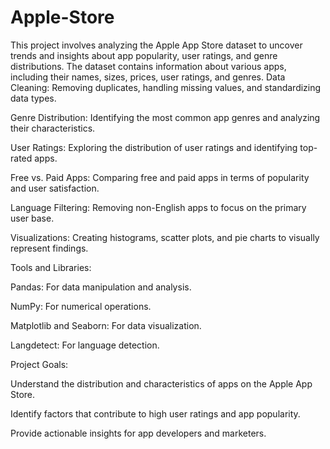 # Apple-Store
This project involves analyzing the Apple App Store dataset to uncover trends and insights about app popularity, user ratings, and genre distributions. The dataset contains information about various apps, including their names, sizes, prices, user ratings, and genres.
Data Cleaning: Removing duplicates, handling missing values, and standardizing data types.

Genre Distribution: Identifying the most common app genres and analyzing their characteristics.

User Ratings: Exploring the distribution of user ratings and identifying top-rated apps.

Free vs. Paid Apps: Comparing free and paid apps in terms of popularity and user satisfaction.

Language Filtering: Removing non-English apps to focus on the primary user base.

Visualizations: Creating histograms, scatter plots, and pie charts to visually represent findings.

Tools and Libraries:

Pandas: For data manipulation and analysis.

NumPy: For numerical operations.

Matplotlib and Seaborn: For data visualization.

Langdetect: For language detection.

Project Goals:

Understand the distribution and characteristics of apps on the Apple App Store.

Identify factors that contribute to high user ratings and app popularity.

Provide actionable insights for app developers and marketers.
